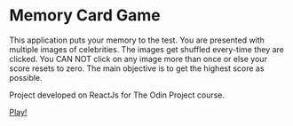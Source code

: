# Memory Card Game

This application puts your memory to the test. You are presented with multiple images of celebrities. The images get shuffled every-time they are clicked. You CAN NOT click on any image more than once or else your score resets to zero. The main objective is to get the highest score as possible.

Project developed on ReactJs for The Odin Project course.

[Play!](https://armandoggweb.github.io/cv-project/)
